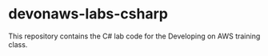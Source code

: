 devonaws-labs-csharp
====================

This repository contains the C# lab code for the Developing on AWS training class.
